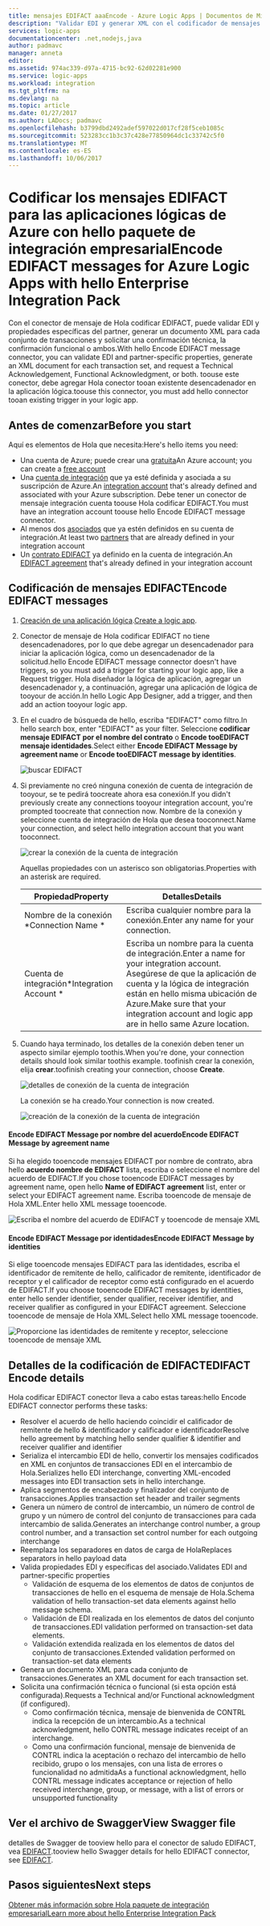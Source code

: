 ```yaml
---
title: mensajes EDIFACT aaaEncode - Azure Logic Apps | Documentos de Microsoft
description: "Validar EDI y generar XML con el codificador de mensajes EDIFACT en hello paquete de integración empresarial para las aplicaciones lógicas de Azure"
services: logic-apps
documentationcenter: .net,nodejs,java
author: padmavc
manager: anneta
editor: 
ms.assetid: 974ac339-d97a-4715-bc92-62d02281e900
ms.service: logic-apps
ms.workload: integration
ms.tgt_pltfrm: na
ms.devlang: na
ms.topic: article
ms.date: 01/27/2017
ms.author: LADocs; padmavc
ms.openlocfilehash: b3799dbd2492adef597022d017cf28f5ceb1085c
ms.sourcegitcommit: 523283cc1b3c37c428e77850964dc1c33742c5f0
ms.translationtype: MT
ms.contentlocale: es-ES
ms.lasthandoff: 10/06/2017
---
```

# <a name="encode-edifact-messages-for-azure-logic-apps-with-hello-enterprise-integration-pack"></a><span data-ttu-id="bc1f4-103">Codificar los mensajes EDIFACT para las aplicaciones lógicas de Azure con hello paquete de integración empresarial</span><span class="sxs-lookup"><span data-stu-id="bc1f4-103">Encode EDIFACT messages for Azure Logic Apps with hello Enterprise Integration Pack</span></span>

<span data-ttu-id="bc1f4-104">Con el conector de mensaje de Hola codificar EDIFACT, puede validar EDI y propiedades específicas del partner, generar un documento XML para cada conjunto de transacciones y solicitar una confirmación técnica, la confirmación funcional o ambos.</span><span class="sxs-lookup"><span data-stu-id="bc1f4-104">With hello Encode EDIFACT message connector, you can validate EDI and partner-specific properties, generate an XML document for each transaction set, and request a Technical Acknowledgement, Functional Acknowledgment, or both.</span></span>
<span data-ttu-id="bc1f4-105">toouse este conector, debe agregar Hola conector tooan existente desencadenador en la aplicación lógica.</span><span class="sxs-lookup"><span data-stu-id="bc1f4-105">toouse this connector, you must add hello connector tooan existing trigger in your logic app.</span></span>

## <a name="before-you-start"></a><span data-ttu-id="bc1f4-106">Antes de comenzar</span><span class="sxs-lookup"><span data-stu-id="bc1f4-106">Before you start</span></span>

<span data-ttu-id="bc1f4-107">Aquí es elementos de Hola que necesita:</span><span class="sxs-lookup"><span data-stu-id="bc1f4-107">Here's hello items you need:</span></span>

* <span data-ttu-id="bc1f4-108">Una cuenta de Azure; puede crear una [gratuita](https://azure.microsoft.com/free)</span><span class="sxs-lookup"><span data-stu-id="bc1f4-108">An Azure account; you can create a [free account](https://azure.microsoft.com/free)</span></span>
* <span data-ttu-id="bc1f4-109">Una [cuenta de integración](logic-apps-enterprise-integration-create-integration-account.md) que ya esté definida y asociada a su suscripción de Azure.</span><span class="sxs-lookup"><span data-stu-id="bc1f4-109">An [integration account](logic-apps-enterprise-integration-create-integration-account.md) that's already defined and associated with your Azure subscription.</span></span> <span data-ttu-id="bc1f4-110">Debe tener un conector de mensaje integración cuenta toouse Hola codificar EDIFACT.</span><span class="sxs-lookup"><span data-stu-id="bc1f4-110">You must have an integration account toouse hello Encode EDIFACT message connector.</span></span> 
* <span data-ttu-id="bc1f4-111">Al menos dos [asociados](logic-apps-enterprise-integration-partners.md) que ya estén definidos en su cuenta de integración.</span><span class="sxs-lookup"><span data-stu-id="bc1f4-111">At least two [partners](logic-apps-enterprise-integration-partners.md) that are already defined in your integration account</span></span>
* <span data-ttu-id="bc1f4-112">Un [contrato EDIFACT](logic-apps-enterprise-integration-edifact.md) ya definido en la cuenta de integración.</span><span class="sxs-lookup"><span data-stu-id="bc1f4-112">An [EDIFACT agreement](logic-apps-enterprise-integration-edifact.md) that's already defined in your integration account</span></span>

## <a name="encode-edifact-messages"></a><span data-ttu-id="bc1f4-113">Codificación de mensajes EDIFACT</span><span class="sxs-lookup"><span data-stu-id="bc1f4-113">Encode EDIFACT messages</span></span>

1. <span data-ttu-id="bc1f4-114">[Creación de una aplicación lógica](logic-apps-create-a-logic-app.md).</span><span class="sxs-lookup"><span data-stu-id="bc1f4-114">[Create a logic app](logic-apps-create-a-logic-app.md).</span></span>

2. <span data-ttu-id="bc1f4-115">Conector de mensaje de Hola codificar EDIFACT no tiene desencadenadores, por lo que debe agregar un desencadenador para iniciar la aplicación lógica, como un desencadenador de la solicitud.</span><span class="sxs-lookup"><span data-stu-id="bc1f4-115">hello Encode EDIFACT message connector doesn't have triggers, so you must add a trigger for starting your logic app, like a Request trigger.</span></span> <span data-ttu-id="bc1f4-116">Hola diseñador la lógica de aplicación, agregar un desencadenador y, a continuación, agregar una aplicación de lógica de tooyour de acción.</span><span class="sxs-lookup"><span data-stu-id="bc1f4-116">In hello Logic App Designer, add a trigger, and then add an action tooyour logic app.</span></span>

3.  <span data-ttu-id="bc1f4-117">En el cuadro de búsqueda de hello, escriba "EDIFACT" como filtro.</span><span class="sxs-lookup"><span data-stu-id="bc1f4-117">In hello search box, enter "EDIFACT" as your filter.</span></span> <span data-ttu-id="bc1f4-118">Seleccione **codificar mensaje EDIFACT por el nombre del contrato** o **Encode tooEDIFACT mensaje identidades**.</span><span class="sxs-lookup"><span data-stu-id="bc1f4-118">Select either **Encode EDIFACT Message by agreement name** or **Encode tooEDIFACT message by identities**.</span></span>
   
    ![buscar EDIFACT](media/logic-apps-enterprise-integration-edifact-encode/edifactdecodeimage1.png)  

3. <span data-ttu-id="bc1f4-120">Si previamente no creó ninguna conexión de cuenta de integración de tooyour, se te pedirá toocreate ahora esa conexión.</span><span class="sxs-lookup"><span data-stu-id="bc1f4-120">If you didn't previously create any connections tooyour integration account, you're prompted toocreate that connection now.</span></span> <span data-ttu-id="bc1f4-121">Nombre de la conexión y seleccione cuenta de integración de Hola que desea tooconnect.</span><span class="sxs-lookup"><span data-stu-id="bc1f4-121">Name your connection, and select hello integration account that you want tooconnect.</span></span>

    ![crear la conexión de la cuenta de integración](media/logic-apps-enterprise-integration-edifact-encode/edifactencodeimage1.png)  

    <span data-ttu-id="bc1f4-123">Aquellas propiedades con un asterisco son obligatorias.</span><span class="sxs-lookup"><span data-stu-id="bc1f4-123">Properties with an asterisk are required.</span></span>

    | <span data-ttu-id="bc1f4-124">Propiedad</span><span class="sxs-lookup"><span data-stu-id="bc1f4-124">Property</span></span> | <span data-ttu-id="bc1f4-125">Detalles</span><span class="sxs-lookup"><span data-stu-id="bc1f4-125">Details</span></span> |
    | --- | --- |
    | <span data-ttu-id="bc1f4-126">Nombre de la conexión *</span><span class="sxs-lookup"><span data-stu-id="bc1f4-126">Connection Name *</span></span> |<span data-ttu-id="bc1f4-127">Escriba cualquier nombre para la conexión.</span><span class="sxs-lookup"><span data-stu-id="bc1f4-127">Enter any name for your connection.</span></span> |
    | <span data-ttu-id="bc1f4-128">Cuenta de integración*</span><span class="sxs-lookup"><span data-stu-id="bc1f4-128">Integration Account *</span></span> |<span data-ttu-id="bc1f4-129">Escriba un nombre para la cuenta de integración.</span><span class="sxs-lookup"><span data-stu-id="bc1f4-129">Enter a name for your integration account.</span></span> <span data-ttu-id="bc1f4-130">Asegúrese de que la aplicación de cuenta y la lógica de integración están en hello misma ubicación de Azure.</span><span class="sxs-lookup"><span data-stu-id="bc1f4-130">Make sure that your integration account and logic app are in hello same Azure location.</span></span> |

5.  <span data-ttu-id="bc1f4-131">Cuando haya terminado, los detalles de la conexión deben tener un aspecto similar ejemplo toothis.</span><span class="sxs-lookup"><span data-stu-id="bc1f4-131">When you're done, your connection details should look similar toothis example.</span></span> <span data-ttu-id="bc1f4-132">toofinish crear la conexión, elija **crear**.</span><span class="sxs-lookup"><span data-stu-id="bc1f4-132">toofinish creating your connection, choose **Create**.</span></span>

    ![detalles de conexión de la cuenta de integración](media/logic-apps-enterprise-integration-edifact-encode/edifactencodeimage2.png)

    <span data-ttu-id="bc1f4-134">La conexión se ha creado.</span><span class="sxs-lookup"><span data-stu-id="bc1f4-134">Your connection is now created.</span></span>

    ![creación de la conexión de la cuenta de integración](media/logic-apps-enterprise-integration-edifact-encode/edifactencodeimage4.png)

#### <a name="encode-edifact-message-by-agreement-name"></a><span data-ttu-id="bc1f4-136">Encode EDIFACT Message por nombre del acuerdo</span><span class="sxs-lookup"><span data-stu-id="bc1f4-136">Encode EDIFACT Message by agreement name</span></span>

<span data-ttu-id="bc1f4-137">Si ha elegido tooencode mensajes EDIFACT por nombre de contrato, abra hello **acuerdo nombre de EDIFACT** lista, escriba o seleccione el nombre del acuerdo de EDIFACT.</span><span class="sxs-lookup"><span data-stu-id="bc1f4-137">If you chose tooencode EDIFACT messages by agreement name, open hello **Name of EDIFACT agreement** list, enter or select your EDIFACT agreement name.</span></span> <span data-ttu-id="bc1f4-138">Escriba tooencode de mensaje de Hola XML.</span><span class="sxs-lookup"><span data-stu-id="bc1f4-138">Enter hello XML message tooencode.</span></span>

![Escriba el nombre del acuerdo de EDIFACT y tooencode de mensaje XML](media/logic-apps-enterprise-integration-edifact-encode/edifactencodeimage6.png)

#### <a name="encode-edifact-message-by-identities"></a><span data-ttu-id="bc1f4-140">Encode EDIFACT Message por identidades</span><span class="sxs-lookup"><span data-stu-id="bc1f4-140">Encode EDIFACT Message by identities</span></span>

<span data-ttu-id="bc1f4-141">Si elige tooencode mensajes EDIFACT para las identidades, escriba el identificador de remitente de hello, calificador de remitente, identificador de receptor y el calificador de receptor como está configurado en el acuerdo de EDIFACT.</span><span class="sxs-lookup"><span data-stu-id="bc1f4-141">If you choose tooencode EDIFACT messages by identities, enter hello sender identifier, sender qualifier, receiver identifier, and receiver qualifier as configured in your EDIFACT agreement.</span></span> <span data-ttu-id="bc1f4-142">Seleccione tooencode de mensaje de Hola XML.</span><span class="sxs-lookup"><span data-stu-id="bc1f4-142">Select hello XML message tooencode.</span></span>

![Proporcione las identidades de remitente y receptor, seleccione tooencode de mensaje XML](media/logic-apps-enterprise-integration-edifact-encode/edifactencodeimage7.png)

## <a name="edifact-encode-details"></a><span data-ttu-id="bc1f4-144">Detalles de la codificación de EDIFACT</span><span class="sxs-lookup"><span data-stu-id="bc1f4-144">EDIFACT Encode details</span></span>

<span data-ttu-id="bc1f4-145">Hola codificar EDIFACT conector lleva a cabo estas tareas:</span><span class="sxs-lookup"><span data-stu-id="bc1f4-145">hello Encode EDIFACT connector performs these tasks:</span></span> 

* <span data-ttu-id="bc1f4-146">Resolver el acuerdo de hello haciendo coincidir el calificador de remitente de hello & identificador y calificador e identificador</span><span class="sxs-lookup"><span data-stu-id="bc1f4-146">Resolve hello agreement by matching hello sender qualifier & identifier and receiver qualifier and identifier</span></span>
* <span data-ttu-id="bc1f4-147">Serializa el intercambio EDI de hello, convertir los mensajes codificados en XML en conjuntos de transacciones EDI en el intercambio de Hola.</span><span class="sxs-lookup"><span data-stu-id="bc1f4-147">Serializes hello EDI interchange, converting XML-encoded messages into EDI transaction sets in hello interchange.</span></span>
* <span data-ttu-id="bc1f4-148">Aplica segmentos de encabezado y finalizador del conjunto de transacciones.</span><span class="sxs-lookup"><span data-stu-id="bc1f4-148">Applies transaction set header and trailer segments</span></span>
* <span data-ttu-id="bc1f4-149">Genera un número de control de intercambio, un número de control de grupo y un número de control del conjunto de transacciones para cada intercambio de salida.</span><span class="sxs-lookup"><span data-stu-id="bc1f4-149">Generates an interchange control number, a group control number, and a transaction set control number for each outgoing interchange</span></span>
* <span data-ttu-id="bc1f4-150">Reemplaza los separadores en datos de carga de Hola</span><span class="sxs-lookup"><span data-stu-id="bc1f4-150">Replaces separators in hello payload data</span></span>
* <span data-ttu-id="bc1f4-151">Valida propiedades EDI y específicas del asociado.</span><span class="sxs-lookup"><span data-stu-id="bc1f4-151">Validates EDI and partner-specific properties</span></span>
  * <span data-ttu-id="bc1f4-152">Validación de esquema de los elementos de datos de conjuntos de transacciones de hello en el esquema de mensaje de Hola.</span><span class="sxs-lookup"><span data-stu-id="bc1f4-152">Schema validation of hello transaction-set data elements against hello message schema.</span></span>
  * <span data-ttu-id="bc1f4-153">Validación de EDI realizada en los elementos de datos del conjunto de transacciones.</span><span class="sxs-lookup"><span data-stu-id="bc1f4-153">EDI validation performed on transaction-set data elements.</span></span>
  * <span data-ttu-id="bc1f4-154">Validación extendida realizada en los elementos de datos del conjunto de transacciones.</span><span class="sxs-lookup"><span data-stu-id="bc1f4-154">Extended validation performed on transaction-set data elements</span></span>
* <span data-ttu-id="bc1f4-155">Genera un documento XML para cada conjunto de transacciones.</span><span class="sxs-lookup"><span data-stu-id="bc1f4-155">Generates an XML document for each transaction set.</span></span>
* <span data-ttu-id="bc1f4-156">Solicita una confirmación técnica o funcional (si esta opción está configurada).</span><span class="sxs-lookup"><span data-stu-id="bc1f4-156">Requests a Technical and/or Functional acknowledgment (if configured).</span></span>
  * <span data-ttu-id="bc1f4-157">Como confirmación técnica, mensaje de bienvenida de CONTRL indica la recepción de un intercambio.</span><span class="sxs-lookup"><span data-stu-id="bc1f4-157">As a technical acknowledgment, hello CONTRL message indicates receipt of an interchange.</span></span>
  * <span data-ttu-id="bc1f4-158">Como una confirmación funcional, mensaje de bienvenida de CONTRL indica la aceptación o rechazo del intercambio de hello recibido, grupo o los mensajes, con una lista de errores o funcionalidad no admitida</span><span class="sxs-lookup"><span data-stu-id="bc1f4-158">As a functional acknowledgment, hello CONTRL message indicates acceptance or rejection of hello received interchange, group, or message, with a list of errors or unsupported functionality</span></span>

## <a name="view-swagger-file"></a><span data-ttu-id="bc1f4-159">Ver el archivo de Swagger</span><span class="sxs-lookup"><span data-stu-id="bc1f4-159">View Swagger file</span></span>
<span data-ttu-id="bc1f4-160">detalles de Swagger de tooview hello para el conector de saludo EDIFACT, vea [EDIFACT](/connectors/edifact/).</span><span class="sxs-lookup"><span data-stu-id="bc1f4-160">tooview hello Swagger details for hello EDIFACT connector, see [EDIFACT](/connectors/edifact/).</span></span>

## <a name="next-steps"></a><span data-ttu-id="bc1f4-161">Pasos siguientes</span><span class="sxs-lookup"><span data-stu-id="bc1f4-161">Next steps</span></span>
[<span data-ttu-id="bc1f4-162">Obtener más información sobre Hola paquete de integración empresarial</span><span class="sxs-lookup"><span data-stu-id="bc1f4-162">Learn more about hello Enterprise Integration Pack</span></span>](logic-apps-enterprise-integration-overview.md "Obtenga más información sobre el paquete de integración empresarial") 

